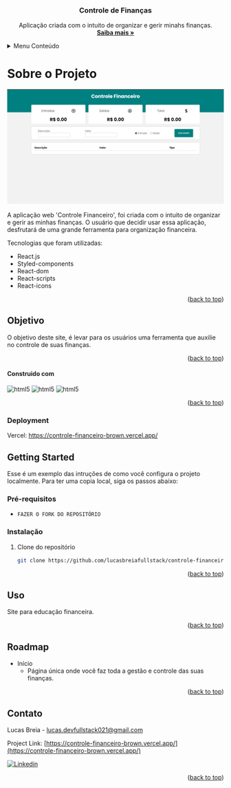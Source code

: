 
<h3 align="center">Controle de Finanças</h3>
<a name="readme-top"></a>

<p align="center">
    Aplicação criada com o intuito de organizar e gerir minahs finanças.
    <br />
    <a href="https://controle-financeiro-brown.vercel.app/"><strong>Saiba mais »</strong></a>
    <br />
  </p>
</div>

<!-- TABLE OF CONTENTS -->
<details>
  <summary>Menu Conteúdo</summary>
  <ol>
    <li>
      <a href="#sobre-o-projeto">Sobre o Projeto</a>
      <ul>
        <li><a href="#objetivo">Objetivo</a></li>
      </ul>
    </li>
    <li>
      <a href="#construido-com">Construído com:</a>
      <ul>
        <li><a href="#deployment">Deployment</a></li>
        <li><a href="#getting-started">Getting Started</a></li>
      </ul>
    </li>
    <li><a href="#uso">Uso</a></li>
    <li><a href="#roadmap">Roadmap</a></li>
    <li><a href="#contato">Contato</a></li>
  </ol>
</details>

<!-- ABOUT THE PROJECT-->
# **Sobre o Projeto**

[![Product Name Screen Shot][product-screenshot]](www.exemplo.com)

A aplicação web 'Controle Financeiro', foi criada com o intuito de organizar e gerir as minhas finanças.
O usuário que decidir usar essa aplicação, desfrutará de uma grande ferramenta para organização financeira.

Tecnologias que foram utilizadas:

- React.js
- Styled-components
- React-dom
- React-scripts
- React-icons

<p align="right">(<a href="#readme-top">back to top</a>)</p>

<!-- GOAL-->
## **Objetivo**
O objetivo deste site, é levar para os usuários uma ferramenta que auxilie no controle de suas finanças.

<p align="right">(<a href="#readme-top">back to top</a>)</p>

<!-- BUILD WITH -->
#### **Construido com**

 <img 
    alt="html5" src="https://img.shields.io/badge/React-20232A?style=for-the-badge&logo=react&logoColor=61DAFB" />
    <img 
    alt="html5" src="https://img.shields.io/badge/Material--UI-0081CB?style=for-the-badge&logo=material-ui&logoColor=white" />
    <img 
    alt="html5" src="https://img.shields.io/badge/styled--components-DB7093?style=for-the-badge&logo=styled-components&logoColor=white" />

<p align="right">(<a href="#readme-top">back to top</a>)</p>

<!-- DEPLOYMENT -->
### **Deployment**

Vercel:
https://controle-financeiro-brown.vercel.app/

<!-- GETTING STARTED -->
## Getting Started 

Esse é um exemplo das intruções de como você configura o projeto localmente.
Para ter uma copia local, siga os passos abaixo:

### Pré-requisitos

* ```FAZER O FORK DO REPOSITÓRIO```

### Instalação

1. Clone do repositório
   ```sh
   git clone https://github.com/lucasbreiafullstack/controle-financeiro
   ```


<p align="right">(<a href="#readme-top">back to top</a>)</p>

<!-- USAGE -->
## Uso

Site para educação financeira.

<p align="right">(<a href="#readme-top">back to top</a>)</p>

<!-- ROADMAP -->
## Roadmap

-  Início
	* Página única onde você faz toda a gestão e controle das suas finanças. 


<p align="right">(<a href="#readme-top">back to top</a>)</p>

<!-- CONTACT -->
## Contato

Lucas Breia  - lucas.devfullstack021@gmail.com

Project Link: [https://controle-financeiro-brown.vercel.app/](https://controle-financeiro-brown.vercel.app/)
<br/>

[![Linkedin](https://img.shields.io/badge/linkedin-%230A66C2.svg?&style=for-the-badge&logo=linkedin&logoColor=white&link=https://www.linkedin.com/in/andrejaques/)](https://www.linkedin.com/in/lucas-breia/)

<p align="right">(<a href="#readme-top">back to top</a>)</p>

<!-- MARKDOWN LINKS & IMAGES -->
<!-- https://www.markdownguide.org/basic-syntax/#reference-style-links -->
[contributors-shield]: https://github.com/lucasbreiafullstack/controle-financeiro/settings/codespaces
[contributors-url]: https://github.com/lucasbreiafullstack/controle-financeiro/settings/codespaces
[forks-shield]: https://github.com/lucasbreiafullstack/controle-financeiro/settings/codespaces
[forks-url]: https://github.com/lucasbreiafullstack/controle-financeiro/settings/codespaces
[stars-shield]: https://github.com/lucasbreiafullstack/controle-financeiro/settings/codespaces
[stars-url]: https://github.com/lucasbreiafullstack/controle-financeiro/settings/codespaces
[issues-shield]: https://github.com/lucasbreiafullstack/controle-financeiro/settings/codespaces
[issues-url]: https://github.com/lucasbreiafullstack/controle-financeiro
[license-shield]: https://github.com/lucasbreiafullstack
[license-url]: https://github.com/lucasbreiafullstack/controle-financeiro/settings/codespaces
[linkedin-shield]: https://img.shields.io/badge/-LinkedIn-black.svg?style=for-the-badge&logo=linkedin&colorB=555
[linkedin-url]: https://www.linkedin.com/in/lucas-breia/
[product-screenshot]: /img/controle.png
[Next.js]: https://img.shields.io/badge/next.js-000000?style=for-the-badge&logo=nextdotjs&logoColor=white
[Next-url]: https://nextjs.org/
[React.js]: https://img.shields.io/badge/React-20232A?style=for-the-badge&logo=react&logoColor=61DAFB
[HTML-url]: https://img.shields.io/badge/HTML5-E34F26?style=for-the-badge&logo=html5&logoColor=white
[Vue.js]: https://img.shields.io/badge/Vue.js-35495E?style=for-the-badge&logo=vuedotjs&logoColor=4FC08D
[Vue-url]: https://vuejs.org/
[Angular.io]: https://img.shields.io/badge/Angular-DD0031?style=for-the-badge&logo=angular&logoColor=white
[Angular-url]: https://angular.io/
[Svelte.dev]: https://img.shields.io/badge/Svelte-4A4A55?style=for-the-badge&logo=svelte&logoColor=FF3E00
[Svelte-url]: https://svelte.dev/
[Laravel.com]: https://img.shields.io/badge/Laravel-FF2D20?style=for-the-badge&logo=laravel&logoColor=white
[Laravel-url]: https://laravel.com
[Bootstrap.com]: https://img.shields.io/badge/Bootstrap-563D7C?style=for-the-badge&logo=bootstrap&logoColor=white
[Bootstrap-url]: https://getbootstrap.com
[JQuery.com]: https://img.shields.io/badge/jQuery-0769AD?style=for-the-badge&logo=jquery&logoColor=white
[JQuery-url]: https://jquery.com
[Styled-components]:https://img.shields.io/badge/styled--components-DB7093?style=for-the-badge&logo=styled-components&logoColor=white
[Styled-url]: https://www.styled-components.com/
[Chakra-UI]: https://img.shields.io/static/v1?style=for-the-badge&message=Chakra+UI&color=319795&logo=Chakra+UI&logoColor=FFFFFF&label=
[Chakra-url]: https://chakra-ui.com/getting-started